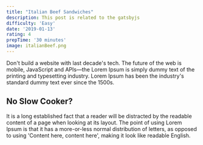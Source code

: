 ```yaml
---
title: "Italian Beef Sandwiches"
description: This post is related to the gatsbyjs
difficulty: 'Easy'
date: '2019-01-13'
rating: 4
prepTime: '30 minutes'
image: italianBeef.png
---
```

Don't build a website with last decade's tech. The future of the web is mobile,
 JavaScript and APIs—the
Lorem Ipsum is simply dummy text of the printing and typesetting industry.
Lorem Ipsum has been the industry's standard dummy text ever since the 1500s.
## No Slow Cooker?
It is a long established fact that a reader will be distracted by the readable
content of a page when looking at its layout. The point of using Lorem Ipsum
is that it has a more-or-less normal distribution of letters, as opposed to using
'Content here, content here', making it look like readable English.